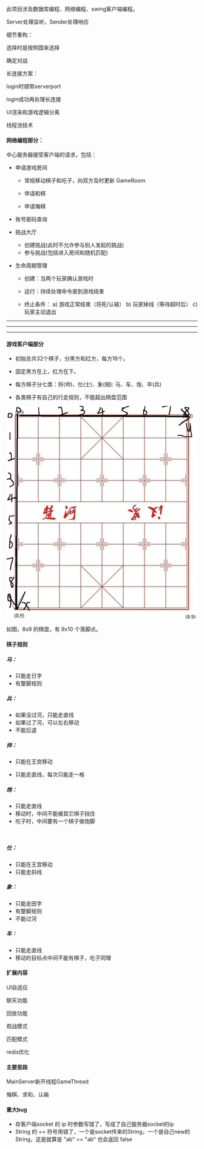 

此项目涉及数据库编程、网络编程、swing客户端编程。



Server处理监听，Sender处理响应

细节重构：

选择时是按照圆来选择

确定对战



长连接方案：

login时顺带serverport

login成功再处理长连接



UI渲染和游戏逻辑分离

线程池技术



#### 网络编程部分：

中心服务器接受客户端的请求，包括：

- 申请游戏房间

  - 常规移动棋子和吃子，向双方及时更新 GameRoom

  - 申请和棋
  - 申请悔棋

- 账号密码查询
- 挑战大厅
  - 创建挑战(此时不允许参与别人发起的挑战)
  - 参与挑战(包括进入房间和随机匹配)



- 生命周期管理

  - 创建：当两个玩家确认游戏时

  - 运行：持续处理命令直到游戏结束

  - 终止条件：
    a) 游戏正常结束（将死/认输）
    b) 玩家掉线（等待超时后）
    c) 玩家主动退出

---

---

---





#### 游戏客户端部分

- 初始总共32个棋子，分黑方和红方，每方16个。

- 固定黑方在上，红方在下。

- 每方棋子分七类：将(帅)、仕(士)、象(相): 马、车、炮、卒(兵)
- 各类棋子有自己的行走规则，不能超出棋盘范围



![](chessboard-analysis.jpg)



如图，8x9 的棋盘，有 9x10 个落脚点。

#### 棋子规则

##### 马：

- 只能走日字
- 有蹩脚规则



##### 兵：

- 如果没过河，只能走直线
- 如果过了河，可以左右移动
- 不能后退



##### 帅：

- 只能在王宫移动

- 只能走直线，每次只能走一格

  

##### 炮：

- 只能走直线
- 移动时，中间不能被其它棋子挡住
- 吃子时，中间要有一个棋子做炮脚

​	

##### 仕：

- 只能在王宫移动
- 只能走斜线



##### 象：

- 只能走田字
- 有蹩脚规则
- 不能过河



##### 车：

- 只能走直线
- 移动的目标点中间不能有棋子，吃子同理





#### 扩展内容

UI自适应

聊天功能

回放功能

观战模式

匹配模式

redis优化



#### 主要思路

MainServer新开线程GameThread

悔棋、求和、认输

#### 重大bug

- 存客户端socket 的 ip 时参数写错了，写成了自己服务器socket的ip
- String 的 == 符号用错了，一个是socket传来的String，一个是自己new的String，这是就算是 "ab" == "ab" 也会返回 false